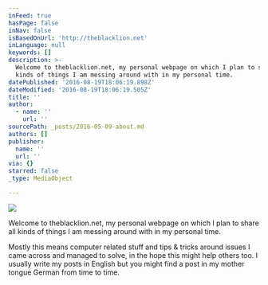 ```yaml
---
inFeed: true
hasPage: false
inNav: false
isBasedOnUrl: 'http://theblacklion.net'
inLanguage: null
keywords: []
description: >-
  Welcome to theblacklion.net, my personal webpage on which I plan to share all
  kinds of things I am messing around with in my personal time.
datePublished: '2016-08-19T18:06:19.898Z'
dateModified: '2016-08-19T18:06:19.505Z'
title: ''
author:
  - name: ''
    url: ''
sourcePath: _posts/2016-05-09-about.md
authors: []
publisher:
  name: ''
  url: ''
via: {}
starred: false
_type: MediaObject

---
```

![](https://the-grid-user-content.s3-us-west-2.amazonaws.com/577e8deb-6db3-4738-966c-5d3515876500.jpg)

Welcome to theblacklion.net, my personal webpage on which I plan to share all kinds of things I am messing around with in my personal time.

Mostly this means computer related stuff and tips & tricks around issues I came across and managed to solve, in the hope this might help others too. I usually write my posts in English but you might find a post in my mother tongue German from time to time.